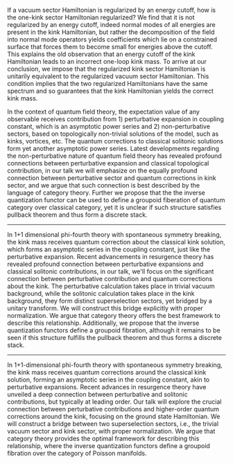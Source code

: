 
If a vacuum sector Hamiltonian is regularized by an energy cutoff, how is the one-kink sector Hamiltonian regularized? We find that it is not regularized by an energy cutoff, indeed normal modes of all energies are present in the kink Hamiltonian, but rather the decomposition of the field into normal mode operators yields coefficients which lie on a constrained surface that forces them to become small for energies above the cutoff. This explains the old observation that an energy cutoff of the kink Hamiltonian leads to an incorrect one-loop kink mass. To arrive at our conclusion, we impose that the regularized kink sector Hamiltonian is unitarily equivalent to the regularized vacuum sector Hamiltonian. This condition implies that the two regularized Hamiltonians have the same spectrum and so guarantees that the kink Hamiltonian yields the correct kink mass.

In the context of quantum field theory, the expectation value of any observable receives contribution from 1) perturbative expansion in coupling constant, which is an asymptotic power series and 2) non-perturbative sectors, based on topologically non-trivial solutions of the model, such as kinks, vortices, etc. The quantum corrections to classical solitonic solutions form yet another asymptotic power series. Latest developments regarding the non-perturbative nature of quantum field theory has revealed profound connections between perturbative expansion and classical topological contribution, in our talk we will emphasize on the equally profound connection between perturbative sector and quantum corrections in kink sector, and we argue that such connection is best described by the language of category theory. Further we propose that the the inverse quantization functor can be used to define a groupoid fiberation of quantum category over classical category, yet it is unclear if such structure satisfies pullback theorem and thus form a discrete stack.

- - -

In 1+1 dimensional phi-fourth theory with spontaneous symmetry breaking, the kink mass receives quantum correction about the classical kink solution, which forms an asymptotic series in the coupling constant, just like the perturbative expansion. Recent advancements in resurgence theory has revealed profound connection between perturbative expansions and classical solitonic contributions, in our talk, we'll focus on the significant connection between perturbative contribution and quantum corrections about the kink. The perturbative calculation takes place in trivial vacuum background, while the solitonic calculation takes place in the kink background, they form distinct superselection sectors, yet bridged by a unitary transform. We will construct this bridge explicitly with proper normalization. We argue that category theory offers the best framework to describe this relationship. Additionally, we propose that the inverse quantization functors define a groupoid fibration, although it remains to be seen if this structure fulfills the pullback theorem and thus forms a discrete stack.

- - -

In 1+1-dimensional phi-fourth theory with spontaneous symmetry breaking, the kink mass receives quantum corrections around the classical kink solution, forming an asymptotic series in the coupling constant, akin to perturbative expansions. Recent advances in resurgence theory have unveiled a deep connection between perturbative and solitonic contributions, but typically at leading order. Our talk will explore the crucial connection between perturbative contributions and higher-order quantum corrections around the kink, focusing on the ground state Hamiltonian. We will construct a bridge between two superselection sectors, i.e., the trivial vacuum sector and kink sector, with proper normalization. We argue that category theory provides the optimal framework for describing this relationship, where the inverse quantization functors define a groupoid fibration over the category of Poisson manifolds.
